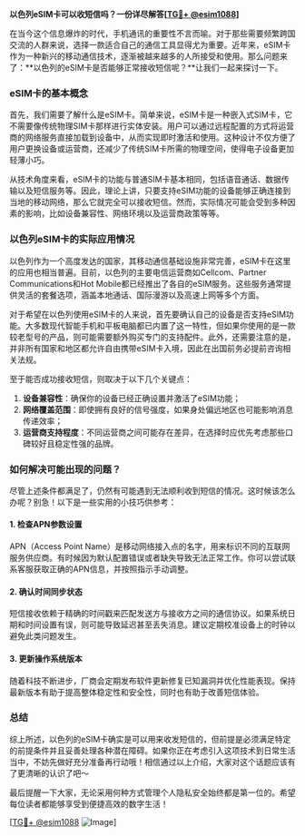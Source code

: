 **以色列eSIM卡可以收短信吗？一份详尽解答[[TG💪+ @esim1088](https://t.me/s/esim1088)]**

在当今这个信息爆炸的时代，手机通讯的重要性不言而喻。对于那些需要频繁跨国交流的人群来说，选择一款适合自己的通信工具显得尤为重要。近年来，eSIM卡作为一种新兴的移动通信技术，逐渐被越来越多的人所接受和使用。那么问题来了：**以色列的eSIM卡是否能够正常接收短信呢？**让我们一起来探讨一下。

### eSIM卡的基本概念

首先，我们需要了解什么是eSIM卡。简单来说，eSIM卡是一种嵌入式SIM卡，它不需要像传统物理SIM卡那样进行实体安装。用户可以通过远程配置的方式将运营商的网络服务直接加载到设备中，从而实现即时激活和使用。这种设计不仅方便了用户更换设备或运营商，还减少了传统SIM卡所需的物理空间，使得电子设备更加轻薄小巧。

从技术角度来看，eSIM卡的功能与普通SIM卡基本相同，包括语音通话、数据传输以及短信服务等。因此，理论上讲，只要支持eSIM功能的设备能够正确连接到当地的移动网络，那么它就完全可以接收短信。然而，实际情况可能会受到多种因素的影响，比如设备兼容性、网络环境以及运营商政策等等。

### 以色列eSIM卡的实际应用情况

以色列作为一个高度发达的国家，其移动通信基础设施非常完善，eSIM卡在这里的应用也相当普遍。目前，以色列的主要电信运营商如Cellcom、Partner Communications和Hot Mobile都已经推出了各自的eSIM服务。这些服务通常提供灵活的套餐选项，涵盖本地通话、国际漫游以及高速上网等多个方面。

对于希望在以色列使用eSIM卡的人来说，首先要确认自己的设备是否支持eSIM功能。大多数现代智能手机和平板电脑都已内置了这一特性，但如果你使用的是一款较老型号的产品，则可能需要额外购买专门的支持配件。此外，还需要注意的是，并非所有国家和地区都允许自由携带eSIM卡入境，因此在出国前务必提前咨询相关法规。

至于能否成功接收短信，则取决于以下几个关键点：

1. **设备兼容性**：确保你的设备已经正确设置并激活了eSIM功能；
2. **网络覆盖范围**：即使拥有良好的信号强度，如果身处偏远地区也可能影响消息传递效率；
3. **运营商支持程度**：不同运营商之间可能存在差异，在选择时应优先考虑那些口碑较好且稳定性强的品牌。

### 如何解决可能出现的问题？

尽管上述条件都满足了，仍然有可能遇到无法顺利收到短信的情况。这时候该怎么办呢？别急！以下是一些实用的小技巧供参考：

#### 1. 检查APN参数设置
APN（Access Point Name）是移动网络接入点的名字，用来标识不同的互联网服务供应商。有时候因为默认配置错误或者缺失导致无法正常工作。你可以尝试联系客服获取正确的APN信息，并按照指示手动调整。

#### 2. 确认时间同步状态
短信接收依赖于精确的时间戳来匹配发送方与接收方之间的通信协议。如果系统日期和时间设置有误，则可能导致延迟甚至丢失消息。建议定期校准设备上的时钟以避免此类问题发生。

#### 3. 更新操作系统版本
随着科技不断进步，厂商会定期发布软件更新修复已知漏洞并优化性能表现。保持最新版本有助于提高整体稳定性和安全性，同时也有助于改善短信体验。

### 总结

综上所述，以色列的eSIM卡确实是可以用来收发短信的，但前提是必须满足特定的前提条件并且妥善处理各种潜在障碍。如果你正在考虑引入这项技术到日常生活当中，不妨先做好充分准备再行动哦！相信通过以上介绍，大家对这个话题应该有了更清晰的认识了吧～

最后提醒一下大家，无论采用何种方式管理个人隐私安全始终都是第一位的。希望每位读者都能够享受到便捷高效的数字生活！

[[TG💪+ @esim1088](https://t.me/s/esim1088) ![Image](https://i.postimg.cc/4NQfJmqS/Snipaste-2025-05-13-00-14-12.png)]